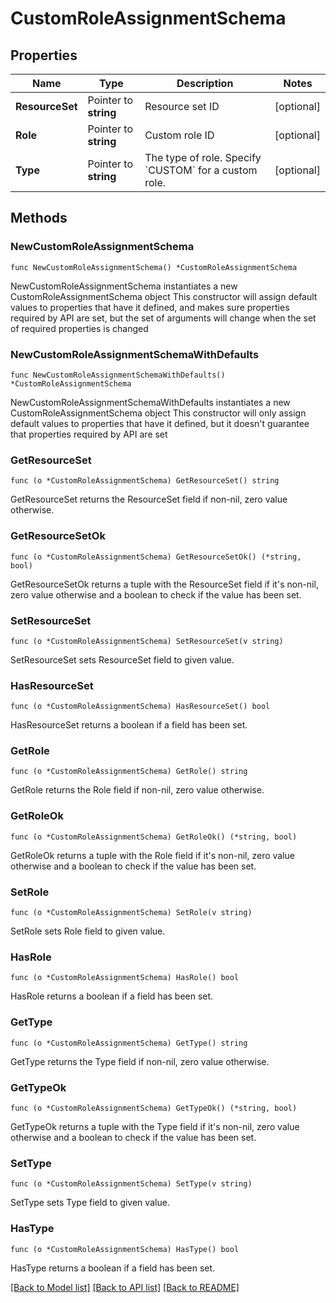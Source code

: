 # CustomRoleAssignmentSchema

## Properties

Name | Type | Description | Notes
------------ | ------------- | ------------- | -------------
**ResourceSet** | Pointer to **string** | Resource set ID | [optional] 
**Role** | Pointer to **string** | Custom role ID | [optional] 
**Type** | Pointer to **string** | The type of role. Specify &#x60;CUSTOM&#x60; for a custom role. | [optional] 

## Methods

### NewCustomRoleAssignmentSchema

`func NewCustomRoleAssignmentSchema() *CustomRoleAssignmentSchema`

NewCustomRoleAssignmentSchema instantiates a new CustomRoleAssignmentSchema object
This constructor will assign default values to properties that have it defined,
and makes sure properties required by API are set, but the set of arguments
will change when the set of required properties is changed

### NewCustomRoleAssignmentSchemaWithDefaults

`func NewCustomRoleAssignmentSchemaWithDefaults() *CustomRoleAssignmentSchema`

NewCustomRoleAssignmentSchemaWithDefaults instantiates a new CustomRoleAssignmentSchema object
This constructor will only assign default values to properties that have it defined,
but it doesn't guarantee that properties required by API are set

### GetResourceSet

`func (o *CustomRoleAssignmentSchema) GetResourceSet() string`

GetResourceSet returns the ResourceSet field if non-nil, zero value otherwise.

### GetResourceSetOk

`func (o *CustomRoleAssignmentSchema) GetResourceSetOk() (*string, bool)`

GetResourceSetOk returns a tuple with the ResourceSet field if it's non-nil, zero value otherwise
and a boolean to check if the value has been set.

### SetResourceSet

`func (o *CustomRoleAssignmentSchema) SetResourceSet(v string)`

SetResourceSet sets ResourceSet field to given value.

### HasResourceSet

`func (o *CustomRoleAssignmentSchema) HasResourceSet() bool`

HasResourceSet returns a boolean if a field has been set.

### GetRole

`func (o *CustomRoleAssignmentSchema) GetRole() string`

GetRole returns the Role field if non-nil, zero value otherwise.

### GetRoleOk

`func (o *CustomRoleAssignmentSchema) GetRoleOk() (*string, bool)`

GetRoleOk returns a tuple with the Role field if it's non-nil, zero value otherwise
and a boolean to check if the value has been set.

### SetRole

`func (o *CustomRoleAssignmentSchema) SetRole(v string)`

SetRole sets Role field to given value.

### HasRole

`func (o *CustomRoleAssignmentSchema) HasRole() bool`

HasRole returns a boolean if a field has been set.

### GetType

`func (o *CustomRoleAssignmentSchema) GetType() string`

GetType returns the Type field if non-nil, zero value otherwise.

### GetTypeOk

`func (o *CustomRoleAssignmentSchema) GetTypeOk() (*string, bool)`

GetTypeOk returns a tuple with the Type field if it's non-nil, zero value otherwise
and a boolean to check if the value has been set.

### SetType

`func (o *CustomRoleAssignmentSchema) SetType(v string)`

SetType sets Type field to given value.

### HasType

`func (o *CustomRoleAssignmentSchema) HasType() bool`

HasType returns a boolean if a field has been set.


[[Back to Model list]](../README.md#documentation-for-models) [[Back to API list]](../README.md#documentation-for-api-endpoints) [[Back to README]](../README.md)


